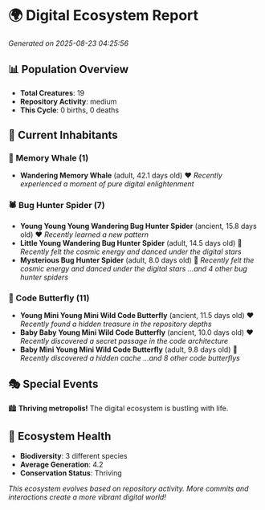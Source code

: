 # 🌍 Digital Ecosystem Report
*Generated on 2025-08-23 04:25:56*

## 📊 Population Overview
- **Total Creatures**: 19
- **Repository Activity**: medium
- **This Cycle**: 0 births, 0 deaths

## 👥 Current Inhabitants

### 🐋 Memory Whale (1)
- **Wandering Memory Whale** (adult, 42.1 days old) ❤️
  *Recently experienced a moment of pure digital enlightenment*

### 🕷️ Bug Hunter Spider (7)
- **Young Young Young Wandering Bug Hunter Spider** (ancient, 15.8 days old) ❤️
  *Recently learned a new pattern*
- **Little Young Wandering Bug Hunter Spider** (adult, 14.5 days old) 💛
  *Recently felt the cosmic energy and danced under the digital stars*
- **Mysterious Bug Hunter Spider** (adult, 8.0 days old) 💛
  *Recently felt the cosmic energy and danced under the digital stars*
  *...and 4 other bug hunter spiders*

### 🦋 Code Butterfly (11)
- **Young Mini Young Mini Wild Code Butterfly** (ancient, 11.5 days old) ❤️
  *Recently found a hidden treasure in the repository depths*
- **Baby Baby Young Mini Wild Code Butterfly** (ancient, 10.0 days old) ❤️
  *Recently discovered a secret passage in the code architecture*
- **Baby Mini Young Mini Wild Code Butterfly** (adult, 9.8 days old) 💛
  *Recently discovered a hidden cache*
  *...and 8 other code butterflys*

## 🎭 Special Events

🏙️ **Thriving metropolis!** The digital ecosystem is bustling with life.

## 🔬 Ecosystem Health
- **Biodiversity**: 3 different species
- **Average Generation**: 4.2
- **Conservation Status**: Thriving

*This ecosystem evolves based on repository activity. More commits and interactions create a more vibrant digital world!*